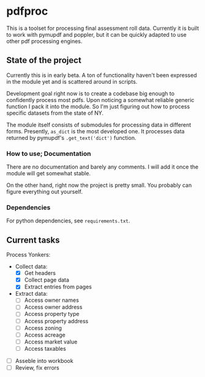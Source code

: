 # pdfproc

This is a toolset for processing final assessment roll data. Currently it is built to work with pymupdf and poppler, but it can be quickly adapted to use other pdf processing engines.

## State of the project

Currently this is in early beta. A ton of functionality haven't been expressed in the module yet and is scattered around in scripts.

Development goal right now is to create a codebase big enough to confidently process most pdfs. Upon noticing a somewhat reliable generic function I pack it into the module. So I'm just figuring out how to process specific datasets from the state of NY.

The module itself consists of submodules for processing data in different forms. Presently, `as_dict` is the most developed one. It processes data returned by pymupdf's `.get_text('dict')` function.

### How to use; Documentation

There are no documentation and barely any comments. I will add it once the module will get somewhat stable.

On the other hand, right now the project is pretty small. You probably can figure everything out yourself.

### Dependencies

For python dependencies, see `requirements.txt`.

## Current tasks

Process Yonkers:
- Collect data:
    - [x] Get headers
    - [x] Collect page data
    - [x] Extract entries from pages
- Extract data:
    - [ ] Access owner names
    - [ ] Access owner address
    - [ ] Access property type
    - [ ] Access property address
    - [ ] Access zoning
    - [ ] Access acreage
    - [ ] Access market value
    - [ ] Access taxables
- [ ] Asseble into workbook
- [ ] Review, fix errors
